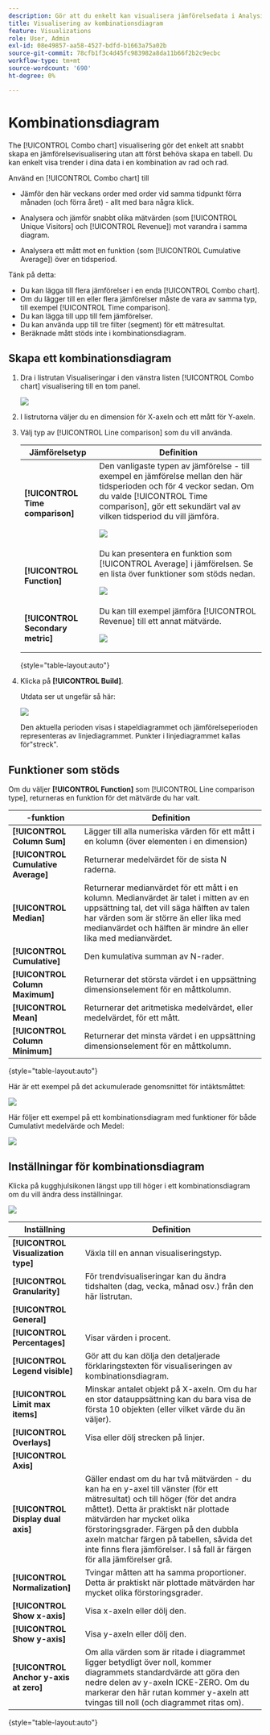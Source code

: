 ```yaml
---
description: Gör att du enkelt kan visualisera jämförelsedata i Analysis Workspace, t.ex. skapa jämförelser till förra månaden, förra året och så vidare.
title: Visualisering av kombinationsdiagram
feature: Visualizations
role: User, Admin
exl-id: 08e49857-aa58-4527-bdfd-b1663a75a02b
source-git-commit: 78cfb1f3c4d45fc983982a8da11b66f2b2c9ecbc
workflow-type: tm+mt
source-wordcount: '690'
ht-degree: 0%

---
```


# Kombinationsdiagram

The [!UICONTROL Combo chart] visualisering gör det enkelt att snabbt skapa en jämförelsevisualisering utan att först behöva skapa en tabell. Du kan enkelt visa trender i dina data i en kombination av rad och rad.

Använd en [!UICONTROL Combo chart] till

* Jämför den här veckans order med order vid samma tidpunkt förra månaden (och förra året) - allt med bara några klick.

* Analysera och jämför snabbt olika mätvärden (som [!UICONTROL Unique Visitors] och [!UICONTROL Revenue]) mot varandra i samma diagram.

* Analysera ett mått mot en funktion (som [!UICONTROL Cumulative Average]) över en tidsperiod.

Tänk på detta:

* Du kan lägga till flera jämförelser i en enda [!UICONTROL Combo chart].
* Om du lägger till en eller flera jämförelser måste de vara av samma typ, till exempel [!UICONTROL Time comparison].
* Du kan lägga till upp till fem jämförelser.
* Du kan använda upp till tre filter (segment) för ett mätresultat.
* Beräknade mått stöds inte i kombinationsdiagram.

## Skapa ett kombinationsdiagram

1. Dra i listrutan Visualiseringar i den vänstra listen [!UICONTROL Combo chart] visualisering till en tom panel.

   ![](assets/combo-chart-build.png)

1. I listrutorna väljer du en dimension för X-axeln och ett mått för Y-axeln.

1. Välj typ av [!UICONTROL Line comparison] som du vill använda.

   | Jämförelsetyp | Definition |
   | --- | --- |
   | **[!UICONTROL Time comparison]** | Den vanligaste typen av jämförelse - till exempel en jämförelse mellan den här tidsperioden och för 4 veckor sedan. Om du valde [!UICONTROL Time comparison], gör ett sekundärt val av vilken tidsperiod du vill jämföra.<p>![](assets/combo-time-period.png) |
   | **[!UICONTROL Function]** | Du kan presentera en funktion som [!UICONTROL Average] i jämförelsen. Se en lista över funktioner som stöds nedan.<p>![](assets/combo-functions.png) |
   | **[!UICONTROL Secondary metric]** | Du kan till exempel jämföra [!UICONTROL Revenue] till ett annat mätvärde.<p>![](assets/combo-2metrics.png) |

   {style="table-layout:auto"}

1. Klicka på **[!UICONTROL Build]**.

   Utdata ser ut ungefär så här:

   ![](assets/combo-output.png)

   Den aktuella perioden visas i stapeldiagrammet och jämförelseperioden representeras av linjediagrammet. Punkter i linjediagrammet kallas för&quot;streck&quot;.

## Funktioner som stöds

Om du väljer **[!UICONTROL Function]** som [!UICONTROL Line comparison type], returneras en funktion för det mätvärde du har valt.

|  -funktion | Definition |
| --- | --- |
| **[!UICONTROL Column Sum]** | Lägger till alla numeriska värden för ett mått i en kolumn (över elementen i en dimension) |
| **[!UICONTROL Cumulative Average]** | Returnerar medelvärdet för de sista N raderna. |
| **[!UICONTROL Median]** | Returnerar medianvärdet för ett mått i en kolumn. Medianvärdet är talet i mitten av en uppsättning tal, det vill säga hälften av talen har värden som är större än eller lika med medianvärdet och hälften är mindre än eller lika med medianvärdet. |
| **[!UICONTROL Cumulative]** | Den kumulativa summan av N-rader. |
| **[!UICONTROL Column Maximum]** | Returnerar det största värdet i en uppsättning dimensionselement för en måttkolumn. |
| **[!UICONTROL Mean]** | Returnerar det aritmetiska medelvärdet, eller medelvärdet, för ett mått. |
| **[!UICONTROL Column Minimum]** | Returnerar det minsta värdet i en uppsättning dimensionselement för en måttkolumn. |

{style="table-layout:auto"}

Här är ett exempel på det ackumulerade genomsnittet för intäktsmåttet:

![](assets/combo-cumul-avg.png)

Här följer ett exempel på ett kombinationsdiagram med funktioner för både Cumulativt medelvärde och Medel:

![](assets/combo-two-functions.png)

## Inställningar för kombinationsdiagram

Klicka på kugghjulsikonen längst upp till höger i ett kombinationsdiagram om du vill ändra dess inställningar.

![](assets/combo-settings.png)

| Inställning | Definition |
| --- | --- |
| **[!UICONTROL Visualization type]** | Växla till en annan visualiseringstyp. |
| **[!UICONTROL Granularity]** | För trendvisualiseringar kan du ändra tidshalten (dag, vecka, månad osv.) från den här listrutan. |
| **[!UICONTROL General]** |  |
| **[!UICONTROL Percentages]** | Visar värden i procent. |
| **[!UICONTROL Legend visible]** | Gör att du kan dölja den detaljerade förklaringstexten för visualiseringen av kombinationsdiagram. |
| **[!UICONTROL Limit max items]** | Minskar antalet objekt på X-axeln. Om du har en stor datauppsättning kan du bara visa de första 10 objekten (eller vilket värde du än väljer). |
| **[!UICONTROL Overlays]** | Visa eller dölj strecken på linjer. |
| **[!UICONTROL Axis]** |  |
| **[!UICONTROL Display dual axis]** | Gäller endast om du har två mätvärden - du kan ha en y-axel till vänster (för ett mätresultat) och till höger (för det andra måttet). Detta är praktiskt när plottade mätvärden har mycket olika förstoringsgrader. Färgen på den dubbla axeln matchar färgen på tabellen, såvida det inte finns flera jämförelser. I så fall är färgen för alla jämförelser grå. |
| **[!UICONTROL Normalization]** | Tvingar måtten att ha samma proportioner. Detta är praktiskt när plottade mätvärden har mycket olika förstoringsgrader. |
| **[!UICONTROL Show x-axis]** | Visa x-axeln eller dölj den. |
| **[!UICONTROL Show y-axis]** | Visa y-axeln eller dölj den. |
| **[!UICONTROL Anchor y-axis at zero]** | Om alla värden som är ritade i diagrammet ligger betydligt över noll, kommer diagrammets standardvärde att göra den nedre delen av y-axeln ICKE-ZERO. Om du markerar den här rutan kommer y-axeln att tvingas till noll (och diagrammet ritas om). |

{style="table-layout:auto"}
